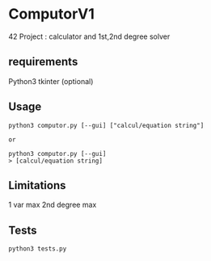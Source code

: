 # ComputorV1
42 Project : calculator and 1st,2nd degree solver

## requirements
Python3
tkinter (optional)

## Usage
```
python3 computor.py [--gui] ["calcul/equation string"]

or 

python3 computor.py [--gui]
> [calcul/equation string]
```

## Limitations
1 var max
2nd degree max

## Tests
```
python3 tests.py
```